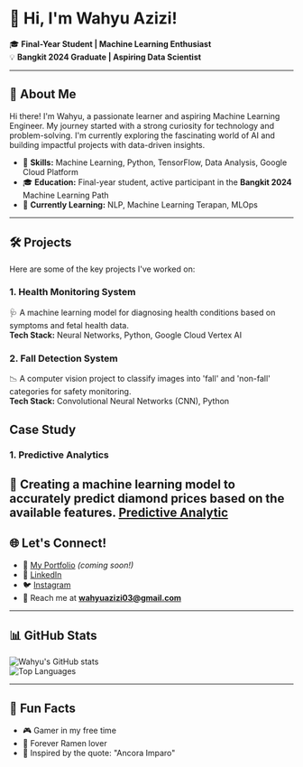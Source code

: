 # 👋 Hi, I'm Wahyu Azizi! 

🎓 **Final-Year Student | Machine Learning Enthusiast**  
💡 **Bangkit 2024 Graduate | Aspiring Data Scientist**  

---

## 🌟 About Me
Hi there! I'm Wahyu, a passionate learner and aspiring Machine Learning Engineer. My journey started with a strong curiosity for technology and problem-solving. I'm currently exploring the fascinating world of AI and building impactful projects with data-driven insights.

- 🧠 **Skills:** Machine Learning, Python, TensorFlow, Data Analysis, Google Cloud Platform  
- 🎓 **Education:** Final-year student, active participant in the **Bangkit 2024** Machine Learning Path  
- 🌱 **Currently Learning:** NLP, Machine Learning Terapan, MLOps  

---

## 🛠️ Projects
Here are some of the key projects I've worked on:  

### **1. Health Monitoring System**  
🩺 A machine learning model for diagnosing health conditions based on symptoms and fetal health data.  
**Tech Stack:** Neural Networks, Python, Google Cloud Vertex AI  

### **2. Fall Detection System**  
📉 A computer vision project to classify images into 'fall' and 'non-fall' categories for safety monitoring.  
**Tech Stack:** Convolutional Neural Networks (CNN), Python  

## Case Study
### **1. Predictive Analytics**
💎 Creating a machine learning model to accurately predict diamond prices based on the available features.
[Predictive Analytic](https://gist.github.com/wahyuazizi/758bf3aa95c80fae7f30284391fdd173)
---

## 🌐 Let's Connect!  
- 📝 [My Portfolio](#) *(coming soon!)*  
- 💼 [LinkedIn](https://www.linkedin.com/in/wahyuazizi)  
- 🐦 [Instagram](https://instagram.com/whyu.zi)  
- 📧 Reach me at **wahyuazizi03@gmail.com**

---

## 📊 GitHub Stats
![Wahyu's GitHub stats](https://github-readme-stats.vercel.app/api?username=wahyuazizi&show_icons=true&theme=radical)  
![Top Languages](https://github-readme-stats.vercel.app/api/top-langs/?username=wahyuazizi&layout=compact&theme=radical)

---

## 🚀 Fun Facts
- 🎮 Gamer in my free time  
- 🍜 Forever Ramen lover  
- 🌟 Inspired by the quote: "Ancora Imparo"  
